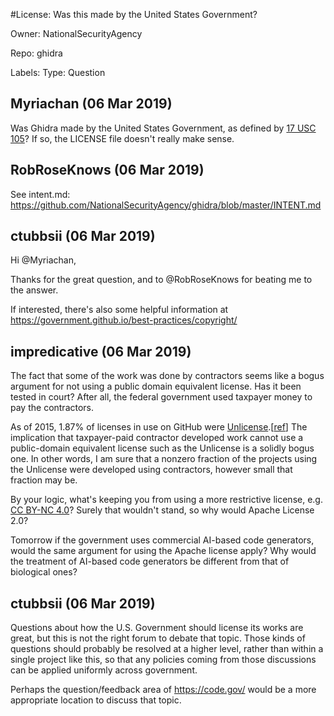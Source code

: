 #License: Was this made by the United States Government?

Owner: NationalSecurityAgency

Repo: ghidra

Labels: Type: Question 

## Myriachan (06 Mar 2019)

Was Ghidra made by the United States Government, as defined by [17 USC 105](https://www.law.cornell.edu/uscode/text/17/105)?  If so, the LICENSE file doesn't really make sense.

## RobRoseKnows (06 Mar 2019)

See intent.md: https://github.com/NationalSecurityAgency/ghidra/blob/master/INTENT.md

## ctubbsii (06 Mar 2019)

Hi @Myriachan,

Thanks for the great question, and to @RobRoseKnows for beating me to the answer.

If interested, there's also some helpful information at https://government.github.io/best-practices/copyright/


## impredicative (06 Mar 2019)

The fact that some of the work was done by contractors seems like a bogus argument for not using a public domain equivalent license. Has it been tested in court? After all, the federal government used taxpayer money to pay the contractors.

As of 2015, 1.87% of licenses in use on GitHub were [Unlicense](https://unlicense.org/).[[ref](https://github.blog/2015-03-09-open-source-license-usage-on-github-com/)] The implication that taxpayer-paid contractor developed work cannot use a public-domain equivalent license such as the Unlicense is a solidly bogus one. In other words, I am sure that a nonzero fraction of the projects using the Unlicense were developed using contractors, however small that fraction may be.

By your logic, what's keeping you from using a more restrictive license, e.g. [CC BY-NC 4.0](https://creativecommons.org/licenses/by-nc/4.0/)? Surely that wouldn't stand, so why would Apache License 2.0?

Tomorrow if the government uses commercial AI-based code generators, would the same argument for using the Apache license apply? Why would the treatment of AI-based code generators be different from that of biological ones?

## ctubbsii (06 Mar 2019)

Questions about how the U.S. Government should license its works are great, but this is not the right forum to debate that topic. Those kinds of questions should probably be resolved at a higher level, rather than within a single project like this, so that any policies coming from those discussions can be applied uniformly across government.

Perhaps the question/feedback area of https://code.gov/ would be a more appropriate location to discuss that topic.

